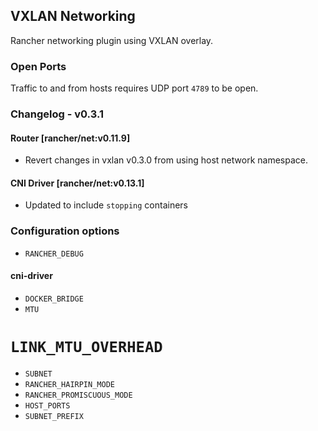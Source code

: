 ## VXLAN Networking

Rancher networking plugin using VXLAN overlay.

### Open Ports

Traffic to and from hosts requires UDP port `4789` to be open.

### Changelog - v0.3.1

#### Router [rancher/net:v0.11.9]
* Revert changes in vxlan v0.3.0 from using host network namespace.

#### CNI Driver [rancher/net:v0.13.1]
* Updated to include `stopping` containers

### Configuration options
* `RANCHER_DEBUG`

#### cni-driver

* `DOCKER_BRIDGE`
* `MTU`
# `LINK_MTU_OVERHEAD`
* `SUBNET`
* `RANCHER_HAIRPIN_MODE`
* `RANCHER_PROMISCUOUS_MODE`
* `HOST_PORTS`
* `SUBNET_PREFIX`

